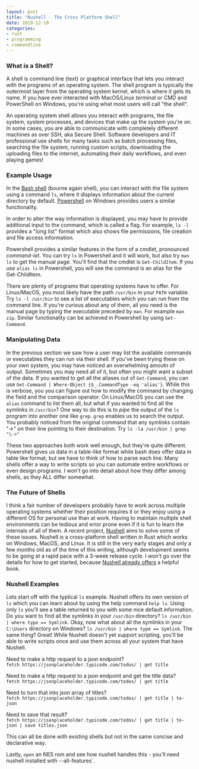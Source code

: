 ```yaml
---
layout: post
title: "Nushell - The Cross Platform Shell"
date: 2019-12-10
categories:
- rust
- programming
- commandline
---
```

### What is a Shell?

A shell is command line (text) or graphical interface that lets you interact with the programs of an operating system.
The shell program is typically the outermost layer from the operating system kernel, which is where it gets its name.
If you have ever interacted with MacOS/Linux *terminal* or CMD and PowerShell on Windows, you're using what most users will call "the shell".

An operating system shell allows you interact with programs, the file system, system processes, and devices that make up the system you're on.
In some cases, you are able to communicate with completely different machines as over SSH, aka Secure Shell.
Software developers and IT professional use shells for many tasks such as batch processing files, searching the file system, running custom scripts, downloading the uploading files to the internet, automating their daily workflows, and even playing games!

### Example Usage

In the [Bash shell](https://en.wikipedia.org/wiki/Bash_%28Unix_shell%29) (bourne again shell), you can interact with the file system using a command `ls`,
where it displays information about the current directory by default.
[Powershell](https://docs.microsoft.com/en-us/powershell/) on Windows provides users a similar functionality. 

In order to alter the way information is displayed,
you may have to provide additional input to the command,
which is called a flag.
For example, `ls -l` provides a "long list" format which also shows file permissions, file creation and file access information.

Powershell provides a similar features in the form of a cmdlet, pronounced _command-let_.
You can try `ls` in Powershell and it will work, but also try `man ls` to get the manual page.
You'll find that the cmdlet is `Get-ChildItem`.
If you use `alias ls` in Powershell,
you will see the command is an alias for the Get-ChildItem.

There are plenty of programs that operating systems have to offer.
For Linux/MacOS,
you most likely have the path `/usr/bin` in your `PATH` variable.
Try `ls -l /usr/bin` to see a list of executables which you can run from the command line.
If you're curious about any of them,
all you need is the manual page by typing the executable preceded by `man`.
For example `man zip`.
Similar functionality can be achieved in Powershell by using `Get-Command`.

### Manipulating Data

In the previous section we saw how a user may list the available commands or executables they can run via their shell.
If you've been trying these on your own system,
you may have noticed an overwhelming amoutn of output.
Sometimes you may need all of it,
but often you might want a subset of the data.
If you wanted to get all the aliases out of `Get-Command`,
you can use `Get-Command | Where-Object {$_.CommandType -eq 'alias'}`.
While this is verbose,
you you can figure out how to modify the command by changing the field and the comparison operator.
On Linux/MacOS you can use the `alias` command to list them all,
but what if you wanted to find all the symlinks in `/usr/bin`?
One way to do this is to _pipe_ the output of the `ls` program into another one like `grep`.
`grep` enables us to search the output.
You probably noticed from the original command that any symlinks contain "->" on their line pointing to their destination.
Try `ls -la /usr/bin | grep "\->"`

These two approaches both work well enough, but they're quite different.
Powershell gives us data in a table-like format while bash does offer data in table like format, but we have to think of how to parse each line.
Many shells offer a way to write scripts so you can automate entire workflows or even design programs.
I won't go into detail about how they differ among shells, as they ALL differ somewhat.


### The Future of Shells
I think a fair number of developers probably have to work across multiple operating systems whether their position requires it or they enjoy using a different OS for personal use than at work.
Having to maintain multiple shell environments can be tedious and error prone even if it is fun to learn the internals of all of them.
A recent project, [Nushell](https://www.nushell.sh/) aims to solve some of these issues.
Nushell is a cross-platform shell written in Rust which works on Windows, MacOS, and Linux.
It is still in the very early stages and only a few months old as of the time of this writing,
although development seems to be going at a rapid pace with a 3-week release cycle.
I won't go over the details for how to get started, 
because [Nushell already offers](https://book.nushell.sh/) a helpful book.

### Nushell Examples
Lets start off with the typlical `ls` example.
Nushell offers its own version of `ls` which you can learn about by using the help command `help ls`.
Using only `ls` you'll see a table returned to you with some nice default information.
Do you want to find all the symlinks in your `/usr/bin` directory?
`ls /usr/bin | where type == Symlink`.
Okay, now what about all the symlinks in your `C:\Users` directory on Windows?
`ls /usr/bin | where type == Symlink`.
The same thing? Great!
While Nushell doesn't yet support scripting,
you'll be able to write scripts once and use them across all your system that have Nushell.

Need to make a http request to a json endpoint?  
`fetch https://jsonplaceholder.typicode.com/todos/ | get title`

Need to make a http request to a json endpoint and get the title data?  
`fetch https://jsonplaceholder.typicode.com/todos/ | get title`

Need to turn that into json array of titles?  
`fetch https://jsonplaceholder.typicode.com/todos/ | get title | to-json`

Need to save that result?  
`fetch https://jsonplaceholder.typicode.com/todos/ | get title | to-json | save titles.json`

This can all be done with existing shells but not in the same concise and declarative way.

Lastly, `open` an NES rom and see how nushell handles this - you'll need nushell installed with --all-features`.


